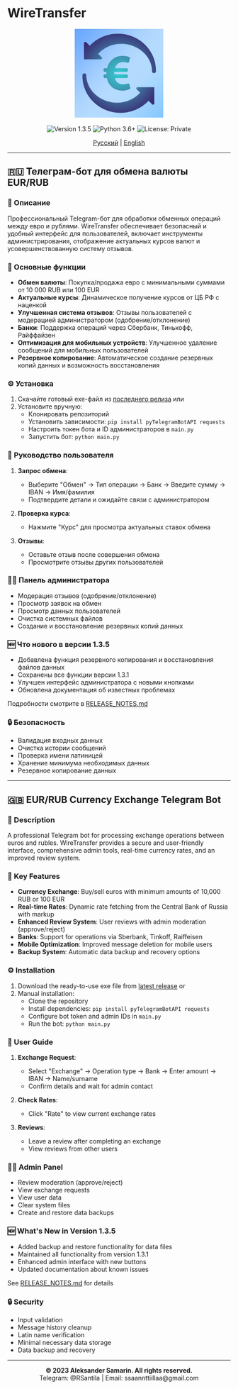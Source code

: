 # WireTransfer

<p align="center">
  <img src="icon.jpg" alt="WireTransfer Logo" width="200" height="200">
</p>

<p align="center">
  <img src="https://img.shields.io/badge/version-1.3.5-blue.svg" alt="Version 1.3.5">
  <img src="https://img.shields.io/badge/python-3.6+-green.svg" alt="Python 3.6+">
  <img src="https://img.shields.io/badge/license-Private-red.svg" alt="License: Private">
</p>

<p align="center">
  <a href="#rus">Русский</a> |
  <a href="#eng">English</a>
</p>

---

<a id="rus"></a>
## 🇷🇺 Телеграм-бот для обмена валюты EUR/RUB

### 📝 Описание
Профессиональный Telegram-бот для обработки обменных операций между евро и рублями. WireTransfer обеспечивает безопасный и удобный интерфейс для пользователей, включает инструменты администрирования, отображение актуальных курсов валют и усовершенствованную систему отзывов.

### 🚀 Основные функции
- **Обмен валюты**: Покупка/продажа евро с минимальными суммами от 10 000 RUB или 100 EUR
- **Актуальные курсы**: Динамическое получение курсов от ЦБ РФ с наценкой
- **Улучшенная система отзывов**: Отзывы пользователей с модерацией администратором (одобрение/отклонение)
- **Банки**: Поддержка операций через Сбербанк, Тинькофф, Райффайзен
- **Оптимизация для мобильных устройств**: Улучшенное удаление сообщений для мобильных пользователей
- **Резервное копирование**: Автоматическое создание резервных копий данных и возможность восстановления

### ⚙️ Установка
1. Скачайте готовый exe-файл из [последнего релиза](https://github.com/yourusername/wiretransfer/releases) или
2. Установите вручную:
   - Клонировать репозиторий
   - Установить зависимости: `pip install pyTelegramBotAPI requests`
   - Настроить токен бота и ID администраторов в `main.py`
   - Запустить бот: `python main.py`

### 👤 Руководство пользователя
1. **Запрос обмена**: 
   - Выберите "Обмен" → Тип операции → Банк → Введите сумму → IBAN → Имя/фамилия
   - Подтвердите детали и ожидайте связи с администратором

2. **Проверка курса**:
   - Нажмите "Курс" для просмотра актуальных ставок обмена

3. **Отзывы**:
   - Оставьте отзыв после совершения обмена
   - Просмотрите отзывы других пользователей

### 👨‍💼 Панель администратора
- Модерация отзывов (одобрение/отклонение)
- Просмотр заявок на обмен
- Просмотр данных пользователей
- Очистка системных файлов
- Создание и восстановление резервных копий данных

### 🆕 Что нового в версии 1.3.5
- Добавлена функция резервного копирования и восстановления файлов данных
- Сохранены все функции версии 1.3.1
- Улучшен интерфейс администратора с новыми кнопками
- Обновлена документация об известных проблемах

Подробности смотрите в [RELEASE_NOTES.md](RELEASE_NOTES.md)

### 🔒 Безопасность
- Валидация входных данных
- Очистка истории сообщений
- Проверка имени латиницей
- Хранение минимума необходимых данных
- Резервное копирование данных

---

<a id="eng"></a>
## 🇬🇧 EUR/RUB Currency Exchange Telegram Bot

### 📝 Description
A professional Telegram bot for processing exchange operations between euros and rubles. WireTransfer provides a secure and user-friendly interface, comprehensive admin tools, real-time currency rates, and an improved review system.

### 🚀 Key Features
- **Currency Exchange**: Buy/sell euros with minimum amounts of 10,000 RUB or 100 EUR
- **Real-time Rates**: Dynamic rate fetching from the Central Bank of Russia with markup
- **Enhanced Review System**: User reviews with admin moderation (approve/reject)
- **Banks**: Support for operations via Sberbank, Tinkoff, Raiffeisen
- **Mobile Optimization**: Improved message deletion for mobile users
- **Backup System**: Automatic data backup and recovery options

### ⚙️ Installation
1. Download the ready-to-use exe file from [latest release](https://github.com/yourusername/wiretransfer/releases) or
2. Manual installation:
   - Clone the repository
   - Install dependencies: `pip install pyTelegramBotAPI requests`
   - Configure bot token and admin IDs in `main.py`
   - Run the bot: `python main.py`

### 👤 User Guide
1. **Exchange Request**: 
   - Select "Exchange" → Operation type → Bank → Enter amount → IBAN → Name/surname
   - Confirm details and wait for admin contact

2. **Check Rates**:
   - Click "Rate" to view current exchange rates

3. **Reviews**:
   - Leave a review after completing an exchange
   - View reviews from other users

### 👨‍💼 Admin Panel
- Review moderation (approve/reject)
- View exchange requests
- View user data
- Clear system files
- Create and restore data backups

### 🆕 What's New in Version 1.3.5
- Added backup and restore functionality for data files
- Maintained all functionality from version 1.3.1
- Enhanced admin interface with new buttons
- Updated documentation about known issues

See [RELEASE_NOTES.md](RELEASE_NOTES.md) for details

### 🔒 Security
- Input validation
- Message history cleanup
- Latin name verification
- Minimal necessary data storage
- Data backup and recovery

---

<p align="center">
  <strong>© 2023 Aleksander Samarin. All rights reserved.</strong><br>
  Telegram: @RSantila | Email: ssaannttiillaa@gmail.com
</p>